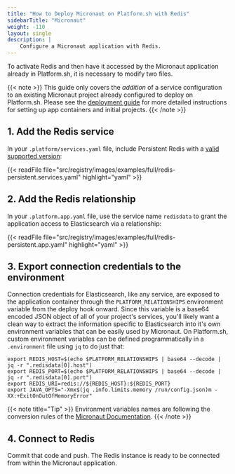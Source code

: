 ```yaml
---
title: "How to Deploy Micronaut on Platform.sh with Redis"
sidebarTitle: "Micronaut"
weight: -110
layout: single
description: |
    Configure a Micronaut application with Redis.
---
```


To activate Redis and then have it accessed by the Micronaut application already in Platform.sh, it is necessary to modify two files. 

{{< note >}}
This guide only covers the *addition* of a service configuration to an existing Micronaut project already configured to deploy on Platform.sh. Please see the [deployment guide](/guides/micronaut/deploy/_index.md) for more detailed instructions for setting up app containers and initial projects. 
{{< /note >}}

## 1. Add the Redis service

In your `.platform/services.yaml` file, include Persistent Redis with a [valid supported version](/configuration/services/redis.md#persistent-redis):

{{< readFile file="src/registry/images/examples/full/redis-persistent.services.yaml" highlight="yaml" >}}

## 2. Add the Redis relationship

In your `.platform.app.yaml` file, use the service name `redisdata` to grant the application access to Elasticsearch via a relationship:

{{< readFile file="src/registry/images/examples/full/redis-persistent.app.yaml" highlight="yaml" >}}

## 3. Export connection credentials to the environment

Connection credentials for Elasticsearch, like any service, are exposed to the application container through the `PLATFORM_RELATIONSHIPS` environment variable from the deploy hook onward. Since this variable is a base64 encoded JSON object of all of your project's services, you'll likely want a clean way to extract the information specific to Elasticsearch into it's own environment variables that can be easily used by Micronaut. On Platform.sh, custom environment variables can be defined programmatically in a `.environment` file using `jq` to do just that:

```text
export REDIS_HOST=$(echo $PLATFORM_RELATIONSHIPS | base64 --decode | jq -r ".redisdata[0].host")
export REDIS_PORT=$(echo $PLATFORM_RELATIONSHIPS | base64 --decode | jq -r ".redisdata[0].port")
export REDIS_URI=redis://${REDIS_HOST}:${REDIS_PORT}
export JAVA_OPTS="-Xmx$(jq .info.limits.memory /run/config.json)m -XX:+ExitOnOutOfMemoryError"
```

{{< note title="Tip" >}}
Environment variables names are following the conversion rules of the [Micronaut Documentation](https://docs.micronaut.io/latest/guide/index.html).
{{< /note >}}

## 4. Connect to Redis

Commit that code and push. The Redis instance is ready to be connected from within the Micronaut application.
